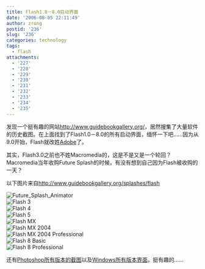 ```yaml
---
title: Flash1.0－8.0启动界面
date: '2006-08-05 22:11:49'
author: zrong
postid: '236'
slug: '236'
categories: technology
tags:
  - flash
attachments:
  - '227'
  - '228'
  - '229'
  - '230'
  - '231'
  - '232'
  - '233'
  - '234'
  - '235'
---
```


发现一个挺有趣的网站<http://www.guidebookgallery.org/>，居然搜集了大量软件的历史截图。在上面找到了Flash1.0－8.0的所有启动界面，缅怀一下吧……因为从9.0开始，Flash就改姓[Adobe](http://www.adobe.com)了。

其实，Flash3.0之前也不姓Macromedia的，这是不是又是一个轮回？Macromedia当年收购Future
Splash的时候，有没有想到自己因为Flash被收购的一天？

<!--more-->  
以下图片来自<http://www.guidebookgallery.org/splashes/flash>

![Future\_Splash\_Animator](/uploads/2006/08/Future_Splash_Animator1.png)  
![Flash 3](/uploads/2006/08/flash3.png)  
![Flash 4](/uploads/2006/08/flash4.png)  
![Flash 5](/uploads/2006/08/flash5.png)  
![Flash MX](/uploads/2006/08/flashmx.png)  
![Flash MX 2004](/uploads/2006/08/flashmx2004.png)  
![Flash MX 2004
Professional](/uploads/2006/08/flashmx2004pro.png)  
![Flash 8 Basic](/uploads/2006/08/flash8basic.png)  
![Flash 8 Professional](/uploads/2006/08/flash8pro.png)

还有[Photoshop所有版本的截图](http://www.guidebookgallery.org/apps/photoshop)以及[Windows所有版本界面](http://www.guidebookgallery.org/guis/windows)。挺有趣的……

